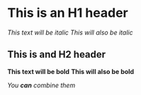 # This is an H1 header

*This text will be italic*
_This will also be italic_

## This is and H2 header

**This text will be bold**
__This will also be bold__

_You **can** combine them_
 
